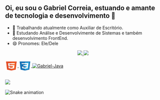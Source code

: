 ## Oi, eu sou o Gabriel Correia, estuando e amante de tecnologia e desenvolvimento 👋

- 🔭 Trabalhando atualmente como Auxiliar de Escritório.
- 🌱 Estudando Análise e Desenvolvimente de Sistemas e também desenvolvimento FrontEnd.
- 😄 Pronomes: Ele/Dele

<div align="center">
  <a href="https://www.linkedin.com/in/gabriel-da-silva-correia-3a826422a/">
  <img height="180em" src="https://github-readme-stats.vercel.app/api?username=gabrielscorreia&show_icons=true&theme=dracula&include_all_commits=true&count_private=true"/>
  <img height="180em" src="https://github-readme-stats.vercel.app/api/top-langs/?username=gabrielscorreia&layout=compact&langs_count=7&theme=dracula"/>
</div>
<div style="display: inline_block"><br>
  <img align="center" alt="Gabriel-HTML" height="30" width="40" src="https://raw.githubusercontent.com/devicons/devicon/master/icons/html5/html5-original.svg">
  <img align="center" alt="Gabriel-CSS" height="30" width="40" src="https://raw.githubusercontent.com/devicons/devicon/master/icons/css3/css3-original.svg">
  <img align="center" alt="Gabriel-Java" height="30" width="40" src="https://cdn.jsdelivr.net/gh/devicons/devicon/icons/java/java-original.svg">
</div>
  
  ##
 
<div> 
  <a href="https://www.linkedin.com/in/gabriel-da-silva-correia-3a826422a/" target="_blank"><img src="https://img.shields.io/badge/-LinkedIn-%230077B5?style=for-the-badge&logo=linkedin&logoColor=white" target="_blank"></a> 
 
  ![Snake animation](https://github.com/gabrielscorreia/gabrielscorreia/blob/output/github-contribution-grid-snake.svg)
 
</div>
